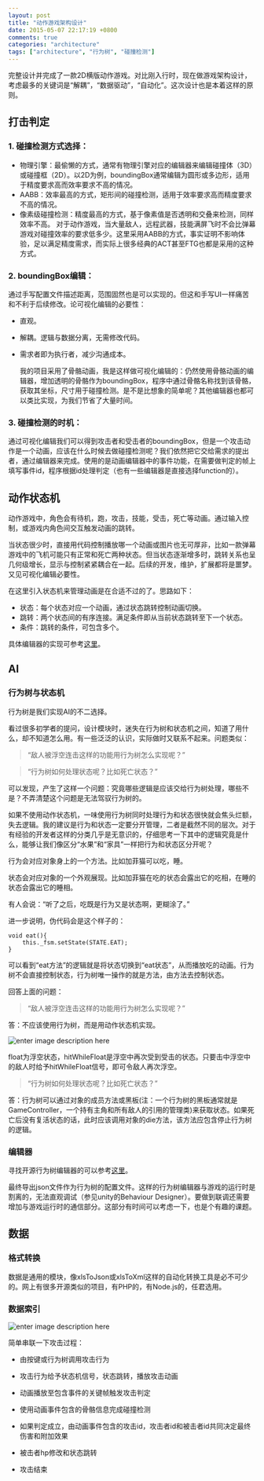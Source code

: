 ```yaml
---
layout: post
title: "动作游戏架构设计"
date: 2015-05-07 22:17:19 +0800
comments: true
categories: "architecture"
tags: ["architecture", "行为树", "碰撞检测"]
---
```

<!-- toc -->
完整设计并完成了一款2D横版动作游戏。对比刚入行时，现在做游戏架构设计，考虑最多的关键词是“解耦”，“数据驱动”，“自动化”。这次设计也是本着这样的原则。

## 打击判定
### 1.  碰撞检测方式选择：
- 物理引擎：最偷懒的方式，通常有物理引擎对应的编辑器来编辑碰撞体（3D）或碰撞框（2D）。以2D为例，boundingBox通常编辑为圆形或多边形，适用于精度要求高而效率要求不高的情况。
- AABB：效率最高的方式，矩形间的碰撞检测，适用于效率要求高而精度要求不高的情况。
- 像素级碰撞检测：精度最高的方式，基于像素值是否透明和交叠来检测，同样效率不高。
对于动作游戏，当大量敌人，远程武器，技能满屏飞时不会比弹幕游戏对碰撞效率的要求低多少。这里采用AABB的方式，事实证明不影响体验，足以满足精度需求，而实际上很多经典的ACT甚至FTG也都是采用的这种方式。

### 2. boundingBox编辑：
通过手写配置文件描述距离，范围固然也是可以实现的。但这和手写UI一样痛苦和不利于后续修改。论可视化编辑的必要性：
- 直观。
- 解耦。逻辑与数据分离，无需修改代码。
- 需求者即为执行者，减少沟通成本。

	我的项目采用了骨骼动画，我是这样做可视化编辑的：仍然使用骨骼动画的编辑器，增加透明的骨骼作为boundingBox，程序中通过骨骼名称找到该骨骼，获取其坐标，尺寸用于碰撞检测。是不是比想象的简单呢？其他编辑器也都可以类比实现，为我们节省了大量时间。

### 3. 碰撞检测的时机：
通过可视化编辑我们可以得到攻击者和受击者的boundingBox，但是一个攻击动作是一个动画，应该在什么时候去做碰撞检测呢？我们依然把它交给需求的提出者，通过编辑器来完成。使用的是动画编辑器中的事件功能，在需要做判定的帧上填写事件id，程序根据id处理判定（也有一些编辑器是直接选择function的）。

## 动作状态机

动作游戏中，角色会有待机，跑，攻击，技能，受击，死亡等动画。通过输入控制，或游戏内角色间交互触发动画的跳转。

当状态很少时，直接用代码控制播放哪一个动画或图片也无可厚非，比如一款弹幕游戏中的飞机可能只有正常和死亡两种状态。但当状态逐渐增多时，跳转关系也呈几何级增长，显示与控制紧紧耦合在一起。后续的开发，维护，扩展都将是噩梦。又见可视化编辑必要性。

在这里引入状态机来管理动画是在合适不过的了。思路如下：

- 状态：每个状态对应一个动画，通过状态跳转控制动画切换。
- 跳转：两个状态间的有序连接。满足条件即从当前状态跳转至下一个状态。
- 条件：跳转的条件，可包含多个。

具体编辑器的实现可参考[这里](/2015/04/20/2015-04-20-可视化有限状态机编辑器/)。

## AI

### 行为树与状态机

行为树是我们实现AI的不二选择。

看过很多初学者的提问，设计模块时，迷失在行为树和状态机之间，知道了用什么，却不知道怎么用。有一些泛泛的认识，实际做时又联系不起来。问题类似：

>“敌人被浮空连击这样的功能用行为树怎么实现呢？”

>“行为树如何处理状态呢？比如死亡状态？”

可以发现，产生了这样一个问题：究竟哪些逻辑是应该交给行为树处理，哪些不是？不弄清楚这个问题是无法驾驭行为树的。

如果不使用动作状态机，一味使用行为树同时处理行为和状态很快就会焦头烂额，失去逻辑。我的建议是行为和状态一定要分开管理，二者是截然不同的层次。对于有经验的开发者这样的分类几乎是无意识的，仔细思考一下其中的逻辑究竟是什么，能够让我们像区分“水果”和“家具”一样把行为和状态区分开呢？

行为会对应对象身上的一个方法。比如加菲猫可以吃，睡。

状态会对应对象的一个外观展现。比如加菲猫在吃的状态会露出它的吃相，在睡的状态会露出它的睡相。

有人会说：“听了之后，吃既是行为又是状态啊，更糊涂了。”

进一步说明，伪代码会是这个样子的：

```
void eat(){
	this._fsm.setState(STATE.EAT);
}
```
可以看到“eat方法”的逻辑就是将状态切换到“eat状态”，从而播放吃的动画。行为树不会直接控制状态，行为树唯一操作的就是方法，由方法去控制状态。

回答上面的问题：

>“敌人被浮空连击这样的功能用行为树怎么实现呢？”

答：不应该使用行为树，而是用动作状态机实现。

![enter image description here](http://7xkn3f.com1.z0.glb.clouddn.com/act01.png)

float为浮空状态，hitWhileFloat是浮空中再次受到受击的状态。只要击中浮空中的敌人时给予hitWhileFloat信号，即可令敌人再次浮空。

>“行为树如何处理状态呢？比如死亡状态？”

答：行为树可以通过对象的成员方法或黑板(注：一个行为树的黑板通常就是GameController，一个持有主角和所有敌人的引用的管理类)来获取状态。如果死亡后没有复活状态的话，此时应该调用对象的die方法，该方法应包含停止行为树的逻辑。

### 编辑器

寻找开源行为树编辑器的可以参考[这里](/2015/04/22/2015-04-22-轻量级行为树编辑器/)。

最终导出json文件作为行为树的配置文件。这样的行为树编辑器与游戏的运行时是割离的，无法直观调试（参见unity的Behaviour Designer）。要做到联调还需要增加与游戏运行时的通信部分。这部分有时间可以考虑一下，也是个有趣的课题。

## 数据

### 格式转换
数据是通用的模块，像xlsToJson或xlsToXml这样的自动化转换工具是必不可少的。网上有很多开源类似的项目，有PHP的，有Node.js的，任君选用。

### 数据索引

![enter image description here](http://7xkn3f.com1.z0.glb.clouddn.com/act02.png)

简单串联一下攻击过程：

- 由按键或行为树调用攻击行为

- 攻击行为给予状态机信号，状态跳转，播放攻击动画

- 动画播放至包含事件的关键帧触发攻击判定

- 使用动画事件包含的骨骼信息完成碰撞检测

- 如果判定成立，由动画事件包含的攻击id，攻击者id和被击者id共同决定最终伤害和附加效果

- 被击者hp修改和状态跳转

- 攻击结束

